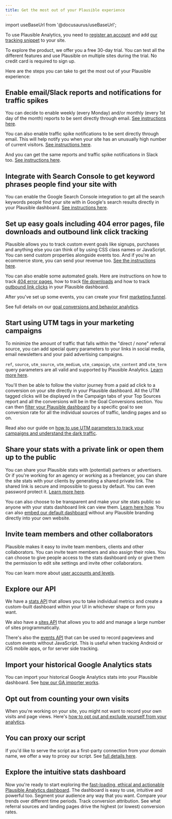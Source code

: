 ```yaml
---
title: Get the most out of your Plausible experience
---
```


import useBaseUrl from '@docusaurus/useBaseUrl';

To use Plausible Analytics, you need to [register an account](https://plausible.io/register) and add [our tracking snippet](plausible-script.md) to your site.

To explore the product, we offer you a free 30-day trial. You can test all the different features and use Plausible on multiple sites during the trial. No credit card is required to sign up.

Here are the steps you can take to get the most out of your Plausible experience:

## Enable email/Slack reports and notifications for traffic spikes

You can decide to enable weekly (every Monday) and/or monthly (every 1st day of the month) reports to be sent directly through email. [See instructions here](email-reports.md).

You can also enable traffic spike notifications to be sent directly through email. This will help notify you when your site has an unusually high number of current visitors. [See instructions here](traffic-spikes.md).

And you can get the same reports and traffic spike notifications in Slack too. [See instructions here](slack-reports.md).

## Integrate with Search Console to get keyword phrases people find your site with

You can enable the Google Search Console integration to get all the search keywords people find your site with in Google's search results directly in your Plausible dashboard. [See instructions here](google-search-console-integration.md).

## Set up easy goals including 404 error pages, file downloads and outbound link click tracking

Plausible allows you to track custom event goals like signups, purchases and anything else you can think of by using CSS class names or JavaScript. You can send custom properties alongside events too. And if you're an ecommerce store, you can send your revenue too. [See the instructions here](custom-event-goals.md).

You can also enable some automated goals. Here are instructions on how to track [404 error pages](error-pages-tracking-404.md), how to track [file downloads](file-downloads-tracking.md) and how to track [outbound link clicks](outbound-link-click-tracking.md) in your Plausible dashboard.

After you've set up some events, you can create your first [marketing funnel](funnel-analysis.md).

See full details on our [goal conversions and behavior analytics](goal-conversions.md).

## Start using UTM tags in your marketing campaigns

To minimize the amount of traffic that falls within the "direct / none" referral source, you can add special query parameters to your links in social media, email newsletters and your paid advertising campaigns.

`ref`, `source`, `utm_source`, `utm_medium`, `utm_campaign`, `utm_content` and `utm_term` query parameters are all valid and supported by Plausible Analytics. [Learn more here](manual-link-tagging.md).

You'll then be able to follow the visitor journey from a paid ad click to a conversion on your site directly in your Plausible dashboard. All the UTM tagged clicks will be displayed in the Campaign tabs of your Top Sources report and all the conversions will be in the Goal Conversions section. You can then [filter your Plausible dashboard](filters-segments.md) by a specific goal to see conversion rate for all the individual sources of traffic, landing pages and so on.

Read also our guide on [how to use UTM parameters to track your campaigns and understand the dark traffic](https://plausible.io/blog/utm-tracking-tags).

## Share your stats with a private link or open them up to the public

You can share your Plausible stats with (potential) partners or advertisers. Or if you're working for an agency or working as a freelancer, you can share the site stats with your clients by generating a shared private link. The shared link is secure and impossible to guess by default. You can even password protect it. [Learn more here](shared-links.md).

You can also choose to be transparent and make your site stats public so anyone with your stats dashboard link can view them. [Learn here how](visibility.md). You can also [embed our default dashboard](embed-dashboard.md) without any Plausible branding directly into your own website.

## Invite team members and other collaborators

Plausible makes it easy to invite team members, clients and other collaborators. You can invite team members and also assign their roles. You can choose to give people access to the stats dashboard only or give them the permission to edit site settings and invite other collaborators.

You can learn more about [user accounts and levels](users-roles.md).

## Explore our API

We have a [stats API](stats-api.md) that allows you to take individual metrics and create a custom-built dashboard within your UI in whichever shape or form you want.

We also have a [sites API](sites-api.md) that allows you to add and manage a large number of sites programmatically.

There's also the [events API](events-api.md) that can be used to record pageviews and custom events without JavaScript. This is useful when tracking Android or iOS mobile apps, or for server side tracking.

## Import your historical Google Analytics stats

You can import your historical Google Analytics stats into your Plausible dashboard. See [how our GA importer works](google-analytics-import.md).

## Opt out from counting your own visits

When you're working on your site, you might not want to record your own visits and page views. Here's [how to opt out and exclude yourself from your analytics](excluding.md).

## You can proxy our script

If you'd like to serve the script as a first-party connection from your domain name, we offer a way to proxy our script. See [full details here](/proxy/introduction.md).

## Explore the intuitive stats dashboard

Now you're ready to start exploring the [fast-loading, ethical and actionable Plausible Analytics dashboard](/docs/guided-tour.md). The dashboard is easy to use, intuitive and powerful too. Segment your audience any way that you want. Compare your trends over different time periods. Track conversion attribution. See what referral sources and landing pages drive the highest (or lowest) conversion rates. 
